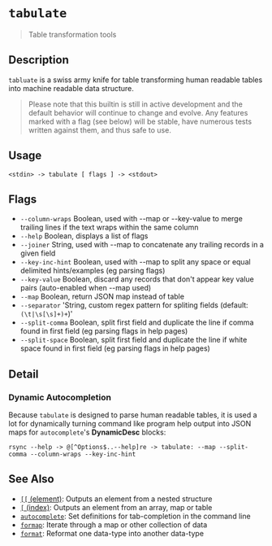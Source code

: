 # `tabulate`

> Table transformation tools

## Description

`tabluate` is a swiss army knife for table transforming human readable tables
into machine readable data structure.

> Please note that this builtin is still in active development and the default
> behavior will continue to change and evolve. Any features marked with a flag
> (see below) will be stable, have numerous tests written against them, and
> thus safe to use.

## Usage

    <stdin> -> tabulate [ flags ] -> <stdout>

## Flags

- `--column-wraps`
  Boolean, used with --map or --key-value to merge trailing lines if the text wraps within the same column
- `--help`
  Boolean, displays a list of flags
- `--joiner`
  String, used with --map to concatenate any trailing records in a given field
- `--key-inc-hint`
  Boolean, used with --map to split any space or equal delimited hints/examples (eg parsing flags)
- `--key-value`
  Boolean, discard any records that don't appear key value pairs (auto-enabled when --map used)
- `--map`
  Boolean, return JSON map instead of table
- `--separator`
  'String, custom regex pattern for spliting fields (default: `(\t|\s[\s]+)+`)'
- `--split-comma`
  Boolean, split first field and duplicate the line if comma found in first field (eg parsing flags in help pages)
- `--split-space`
  Boolean, split first field and duplicate the line if white space found in first field (eg parsing flags in help pages)

## Detail

### Dynamic Autocompletion

Because `tabulate` is designed to parse human readable tables, it is used a lot
for dynamically turning command like program help output into JSON maps for
`autocomplete`'s **DynamicDesc** blocks:

    rsync --help -> @[^Options$..--help]re -> tabulate: --map --split-comma --column-wraps --key-inc-hint

## See Also

- [`[[` (element)](./element.md):
  Outputs an element from a nested structure
- [`[` (index)](./index2.md):
  Outputs an element from an array, map or table
- [`autocomplete`](./autocomplete.md):
  Set definitions for tab-completion in the command line
- [`formap`](./formap.md):
  Iterate through a map or other collection of data
- [`format`](./format.md):
  Reformat one data-type into another data-type
